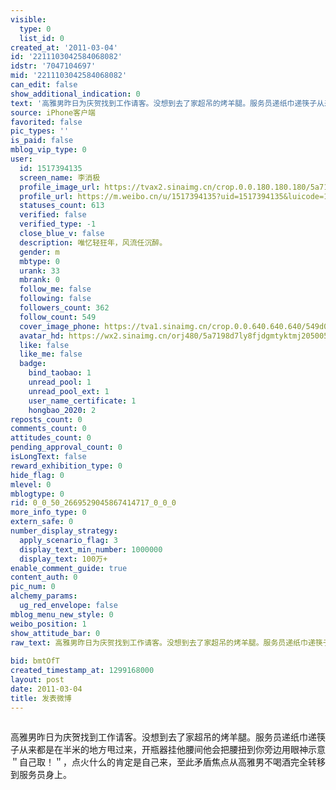 ```yaml
---
visible:
  type: 0
  list_id: 0
created_at: '2011-03-04'
id: '2211103042584068082'
idstr: '7047104697'
mid: '2211103042584068082'
can_edit: false
show_additional_indication: 0
text: '高雅男昨日为庆贺找到工作请客。没想到去了家超吊的烤羊腿。服务员递纸巾递筷子从来都是在半米的地方甩过来，开瓶器挂他腰间他会把腰扭到你旁边用眼神示意＂自己取！＂，点火什么的肯定是自己来，至此矛盾焦点从高雅男不喝酒完全转移到服务员身上。 '
source: iPhone客户端
favorited: false
pic_types: ''
is_paid: false
mblog_vip_type: 0
user:
  id: 1517394135
  screen_name: 李消极
  profile_image_url: https://tvax2.sinaimg.cn/crop.0.0.180.180.180/5a7198d7ly8fjdgmtyktmj20500500so.jpg?KID=imgbed,tva&Expires=1606400256&ssig=oKF%2F8uerHG
  profile_url: https://m.weibo.cn/u/1517394135?uid=1517394135&luicode=10000011&lfid=2304131517394135_-_WEIBO_SECOND_PROFILE_WEIBO
  statuses_count: 613
  verified: false
  verified_type: -1
  close_blue_v: false
  description: 唯忆轻狂年，风流任沉醉。
  gender: m
  mbtype: 0
  urank: 33
  mbrank: 0
  follow_me: false
  following: false
  followers_count: 362
  follow_count: 549
  cover_image_phone: https://tva1.sinaimg.cn/crop.0.0.640.640.640/549d0121tw1egm1kjly3jj20hs0hsq4f.jpg
  avatar_hd: https://wx2.sinaimg.cn/orj480/5a7198d7ly8fjdgmtyktmj20500500so.jpg
  like: false
  like_me: false
  badge:
    bind_taobao: 1
    unread_pool: 1
    unread_pool_ext: 1
    user_name_certificate: 1
    hongbao_2020: 2
reposts_count: 0
comments_count: 0
attitudes_count: 0
pending_approval_count: 0
isLongText: false
reward_exhibition_type: 0
hide_flag: 0
mlevel: 0
mblogtype: 0
rid: 0_0_50_2669529045867414717_0_0_0
more_info_type: 0
extern_safe: 0
number_display_strategy:
  apply_scenario_flag: 3
  display_text_min_number: 1000000
  display_text: 100万+
enable_comment_guide: true
content_auth: 0
pic_num: 0
alchemy_params:
  ug_red_envelope: false
mblog_menu_new_style: 0
weibo_position: 1
show_attitude_bar: 0
raw_text: 高雅男昨日为庆贺找到工作请客。没想到去了家超吊的烤羊腿。服务员递纸巾递筷子从来都是在半米的地方甩过来，开瓶器挂他腰间他会把腰扭到你旁边用眼神示意＂自己取！＂，点火什么的肯定是自己来，至此矛盾焦点从高雅男不喝酒完全转移到服务员身上。
  ​​​
bid: bmtOfT
created_timestamp_at: 1299168000
layout: post
date: 2011-03-04
title: 发表微博
---
```


![]()

高雅男昨日为庆贺找到工作请客。没想到去了家超吊的烤羊腿。服务员递纸巾递筷子从来都是在半米的地方甩过来，开瓶器挂他腰间他会把腰扭到你旁边用眼神示意＂自己取！＂，点火什么的肯定是自己来，至此矛盾焦点从高雅男不喝酒完全转移到服务员身上。 

